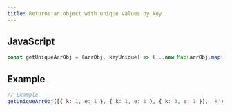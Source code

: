 ```yaml
---
title: Returns an object with unique values by key
---
```


## JavaScript
```js
const getUniqueArrObj = (arrObj, keyUnique) => [...new Map(arrObj.map((item) => [item[keyUnique], item])).values()]
```

## Example
```js
// Example
getUniqueArrObj([{ k: 1, e: 1 }, { k: 1, e: 1 }, { k: 3, e: 1 }], 'k') // [{ k: 1, e: 1 }, { k: 3, e: 1 }]
```
